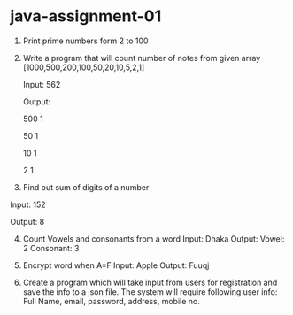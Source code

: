 # java-assignment-01
1. Print prime numbers form 2 to 100
2. Write a program that will count number of notes from given array
[1000,500,200,100,50,20,10,5,2,1]


   Input: 562

   Output: 

   500 1

   50 1

   10 1

   2 1



3.  Find out sum of digits of a number


   Input: 152


   Output: 8





4. Count Vowels and consonants from a word
Input: Dhaka
Output:
Vowel: 2
Consonant: 3





5. Encrypt word when A=F
Input: Apple
Output: Fuuqj





6. Create a program which will take input from users for registration and save the info to a json file. The system will require following user info:
Full Name, email, password, address, mobile no.
